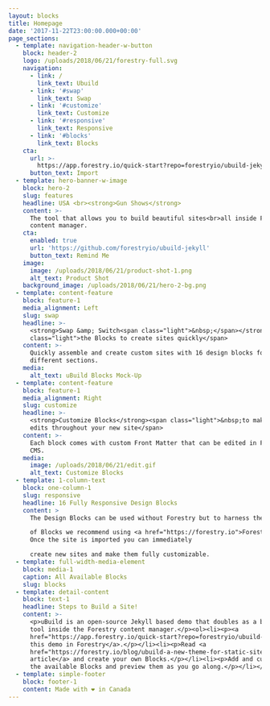 ```yaml
---
layout: blocks
title: Homepage
date: '2017-11-22T23:00:00.000+00:00'
page_sections:
  - template: navigation-header-w-button
    block: header-2
    logo: /uploads/2018/06/21/forestry-full.svg
    navigation:
      - link: /
        link_text: Ubuild
      - link: '#swap'
        link_text: Swap
      - link: '#customize'
        link_text: Customize
      - link: '#responsive'
        link_text: Responsive
      - link: '#blocks'
        link_text: Blocks
    cta:
      url: >-
        https://app.forestry.io/quick-start?repo=forestryio/ubuild-jekyll&provider=github&engine=jekyll
      button_text: Import
  - template: hero-banner-w-image
    block: hero-2
    slug: features
    headline: USA <br><strong>Gun Shows</strong>
    content: >-
      The tool that allows you to build beautiful sites<br>all inside Forestry's
      content manager.
    cta:
      enabled: true
      url: 'https://github.com/forestryio/ubuild-jekyll'
      button_text: Remind Me
    image:
      image: /uploads/2018/06/21/product-shot-1.png
      alt_text: Product Shot
    background_image: /uploads/2018/06/21/hero-2-bg.png
  - template: content-feature
    block: feature-1
    media_alignment: Left
    slug: swap
    headline: >-
      <strong>Swap &amp; Switch<span class="light">&nbsp;</span></strong><span
      class="light">the Blocks to create sites quickly</span>
    content: >-
      Quickly assemble and create custom sites with 16 design blocks for seven
      different sections.
    media:
      alt_text: uBuild Blocks Mock-Up
  - template: content-feature
    block: feature-1
    media_alignment: Right
    slug: customize
    headline: >-
      <strong>Customize Blocks</strong><span class="light">&nbsp;to make quick
      edits throughout your new site</span>
    content: >-
      Each block comes with custom Front Matter that can be edited in Forestry
      CMS.
    media:
      image: /uploads/2018/06/21/edit.gif
      alt_text: Customize Blocks
  - template: 1-column-text
    block: one-column-1
    slug: responsive
    headline: 16 Fully Responsive Design Blocks
    content: >
      The Design Blocks can be used without Forestry but to harness the power

      of Blocks we recommend using <a href="https://forestry.io">Forestry</a>.
      Once the site is imported you can immediately

      create new sites and make them fully customizable.
  - template: full-width-media-element
    block: media-1
    caption: All Available Blocks
    slug: blocks
  - template: detail-content
    block: text-1
    headline: Steps to Build a Site!
    content: >-
      <p>uBuild is an open-source Jekyll based demo that doubles as a builder
      tool inside the Forestry content manager.</p><ol><li><p><a
      href="https://app.forestry.io/quick-start?repo=forestryio/ubuild-jekyll&provider=github&engine=jekyll">Import
      this demo in Forestry</a>.</p></li><li><p>Read <a
      href="https://forestry.io/blog/ubuild-a-new-theme-for-static-sites-using-blocks/">our
      article</a> and create your own Blocks.</p></li><li><p>Add and customize
      the available Blocks and preview them as you go along.</p></li></ol>
  - template: simple-footer
    block: footer-1
    content: Made with ❤︎ in Canada
---
```

